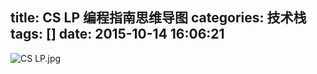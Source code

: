 title: CS LP 编程指南思维导图
categories: 技术栈
tags: []
date: 2015-10-14 16:06:21
---
![CS LP.jpg][1]


  [1]: http://www.ghostsf.com/usr/uploads/2015/10/274403615.jpg
